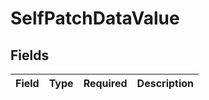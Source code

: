 # SelfPatchDataValue


## Fields

| Field       | Type        | Required    | Description |
| ----------- | ----------- | ----------- | ----------- |